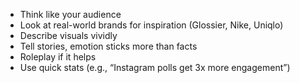 - Think like your audience  
- Look at real-world brands for inspiration (Glossier, Nike, Uniqlo)  
- Describe visuals vividly  
- Tell stories, emotion sticks more than facts  
- Roleplay if it helps  
- Use quick stats (e.g., “Instagram polls get 3x more engagement”)